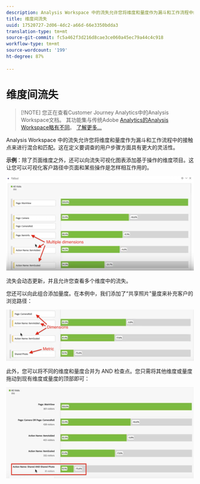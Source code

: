 ```yaml
---
description: Analysis Workspace 中的流失允许您将维度和量度作为漏斗和工作流程中的接触点来进行混合和匹配。这在定义要调查的用户步骤方面具有更大的灵活性。
title: 维度间流失
uuid: 17520727-2d06-4dc2-a66d-66e3350bdda3
translation-type: tm+mt
source-git-commit: fc5a462f3d216d8cae3ce060a45ec79a44c4c918
workflow-type: tm+mt
source-wordcount: '199'
ht-degree: 87%

---
```



# 维度间流失

>[!NOTE] 您正在查看Customer Journey Analytics中的Analysis Workspace文档。 其功能集与传统Adobe [Analytics的Analysis Workspace略有不同](https://docs.adobe.com/content/help/zh-Hans/analytics/analyze/analysis-workspace/home.html)。 [了解更多...](/help/getting-started/cja-aa.md)

Analysis Workspace 中的流失允许您将维度和量度作为漏斗和工作流程中的接触点来进行混合和匹配。这在定义要调查的用户步骤方面具有更大的灵活性。

**示例**：除了页面维度之外，还可以向流失可视化图表添加基于操作的维度项目。这让您可以可视化客户路径中页面和某些操作是怎样相互作用的。

![](assets/interdimensional-fallout1.png)

流失会动态更新，并且允许您查看多个维度中的流失。

您还可以向此组合添加量度。在本例中，我们添加了“共享照片”量度来补充客户的浏览路径：

![](assets/interdimensional-fallout2.png)

此外，您可以将不同的维度和量度合并为 AND 检查点。您只需将其他维度或量度拖动到现有维度或量度的顶部即可：

![](assets/interdimensional-fallout3.png)

